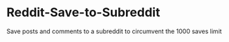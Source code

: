 # Reddit-Save-to-Subreddit
Save posts and comments to a subreddit to circumvent the 1000 saves limit
